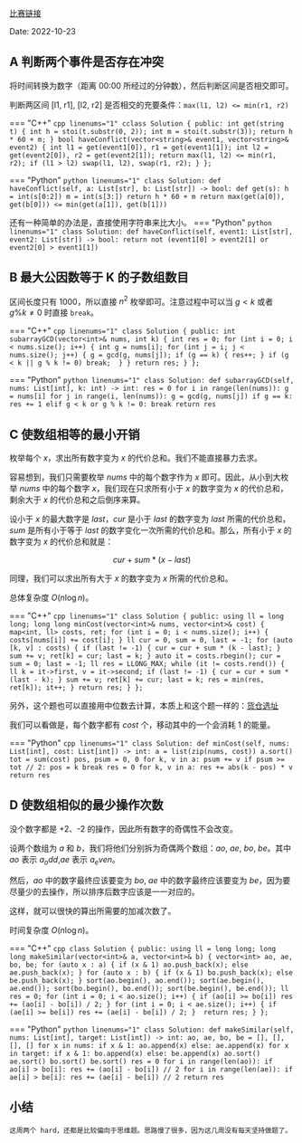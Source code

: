 [比赛链接](https://leetcode.cn/contest/weekly-contest-316/)

Date: 2022-10-23

## A 判断两个事件是否存在冲突

将时间转换为数字（距离 00:00 所经过的分钟数），然后判断区间是否相交即可。

判断两区间 [l1, r1], [l2, r2] 是否相交的充要条件：`max(l1, l2) <= min(r1, r2)`

=== "C++"
    ```cpp linenums="1"
    cclass Solution {
    public:
        int get(string t) {
            int h = stoi(t.substr(0, 2));
            int m = stoi(t.substr(3));
            return h * 60 + m;
        }
        bool haveConflict(vector<string>& event1, vector<string>& event2) {
            int l1 = get(event1[0]), r1 = get(event1[1]);
            int l2 = get(event2[0]), r2 = get(event2[1]);
            return max(l1, l2) <= min(r1, r2);
            if (l1 > l2) swap(l1, l2), swap(r1, r2);
        }
    };
    ```
  
=== "Python"
    ```python linenums="1"
    class Solution:
        def haveConflict(self, a: List[str], b: List[str]) -> bool:
            def get(s):
                h = int(s[0:2])
                m = int(s[3:])
                return h * 60 + m
            return max(get(a[0]), get(b[0])) <= min(get(a[1]), get(b[1]))
    ```

还有一种简单的办法是，直接使用字符串来比大小。
=== "Python"
    ```python linenums="1"
    class Solution:
        def haveConflict(self, event1: List[str], event2: List[str]) -> bool:
            return not (event1[0] > event2[1] or event2[0] > event1[1])
    ```


## B 最大公因数等于 K 的子数组数目

区间长度只有 1000，所以直接 $n^2$ 枚举即可。注意过程中可以当 $g < k$ 或者 $g \% k \neq 0$ 时直接 `break`。

=== "C++"
    ```cpp linenums="1"
    class Solution {
    public:
        int subarrayGCD(vector<int>& nums, int k) {
            int res = 0;
            for (int i = 0; i < nums.size(); i++) {
                int g = nums[i];
                for (int j = i; j < nums.size(); j++) {
                    g = gcd(g, nums[j]);
                    if (g == k) {
                        res++;
                    }
                    if (g < k || g % k != 0) break; 
                }
            }
            return res;
        }
    };
    ```
  
=== "Python"
    ```python linenums="1"
    class Solution:
        def subarrayGCD(self, nums: List[int], k: int) -> int:
            res = 0
            for i in range(len(nums)):
                g = nums[i]
                for j in range(i, len(nums)):
                    g = gcd(g, nums[j])
                    if g == k:
                        res += 1
                    elif g < k or g % k != 0:
                        break
            return res
    ```

## C 使数组相等的最小开销

枚举每个 $x$，求出所有数字变为 $x$ 的代价总和。我们不能直接暴力去求。

容易想到，我们只需要枚举 $nums$ 中的每个数字作为 $x$ 即可。因此，从小到大枚举 $nums$ 中的每个数字 $x$，我们现在只求所有小于 $x$ 的数字变为 $x$ 的代价总和，剩余大于 $x$ 的代价总和之后倒序来算。

设小于 $x$ 的最大数字是 $last$，$cur$ 是小于 $last$ 的数字变为 $last$ 所需的代价总和，$sum$ 是所有小于等于 $last$ 的数字变化一次所需的代价总和。那么，所有小于 $x$ 的数字变为 $x$ 的代价总和就是：

$$cur + sum * (x - last)$$

同理，我们可以求出所有大于 $x$ 的数字变为 $x$ 所需的代价总和。

总体复杂度 $O(n\log n)$。

=== "C++"
    ```cpp linenums="1"
    class Solution {
    public:
        using ll = long long;
        long long minCost(vector<int>& nums, vector<int>& cost) {
            map<int, ll> costs, ret;
            for (int i = 0; i < nums.size(); i++) {
                costs[nums[i]] += cost[i];
            }
            ll cur = 0, sum = 0, last = -1;
            for (auto [k, v] : costs) {
                if (last != -1) {
                    cur = cur + sum * (k - last);
                }
                sum += v;
                ret[k] = cur;
                last = k;
            }
            auto it = costs.rbegin();
            cur = sum = 0; last = -1;
            ll res = LLONG_MAX;
            while (it != costs.rend()) {
                ll k = it->first, v = it->second;
                if (last != -1) {
                    cur = cur + sum * (last - k);
                }
                sum += v;
                ret[k] += cur;
                last = k;
                res = min(res, ret[k]);
                it++;
            }
            return res;
        }
    };
    ```

另外，这个题也可以直接用中位数去计算，本质上和这个题一样的：[货仓选址](https://www.acwing.com/problem/content/106/)

我们可以看做是，每个数字都有 $cost$ 个，移动其中的一个会消耗 1 的能量。

=== "Python"
    ```cpp linenums="1"
    class Solution:
        def minCost(self, nums: List[int], cost: List[int]) -> int:
            a = list(zip(nums, cost))
            a.sort()
            tot = sum(cost)
            pos, psum = 0, 0
            for k, v in a:
                psum += v
                if psum >= tot // 2:
                    pos = k
                    break
            res = 0
            for k, v in a:
                res += abs(k - pos) * v
            return res
    ```


## D 使数组相似的最少操作次数

没个数字都是 +2、-2 的操作，因此所有数字的奇偶性不会改变。

设两个数组为 $a$ 和 $b$，我们将他们分别拆为奇偶两个数组：$ao$, $ae$, $bo$, $be$。其中 $ao$ 表示 $a_odd$,$ae$ 表示 $a_even$。

然后，$ao$ 中的数字最终应该要变为 $bo$, $ae$ 中的数字最终应该要变为 $be$，因为要尽量少的去操作，所以排序后数字应该是一一对应的。

这样，就可以很快的算出所需要的加减次数了。

时间复杂度 $O(n\log n)$。

=== "C++"
    ```cpp
    class Solution {
    public:
        using ll = long long;
        long long makeSimilar(vector<int>& a, vector<int>& b) {
            vector<int> ao, ae, bo, be;
            for (auto x : a) {
                if (x & 1) ao.push_back(x);
                else ae.push_back(x);
            }
            for (auto x : b) {
                if (x & 1) bo.push_back(x);
                else be.push_back(x);
            }
            sort(ao.begin(), ao.end());
            sort(ae.begin(), ae.end());
            sort(bo.begin(), bo.end());
            sort(be.begin(), be.end());
            ll res = 0;
            for (int i = 0; i < ao.size(); i++) {
                if (ao[i] >= bo[i]) res += (ao[i] - bo[i]) / 2;
            }
            for (int i = 0; i < ae.size(); i++) {
                if (ae[i] >= be[i]) res += (ae[i] - be[i]) / 2;
            } 
            return res;
        }
    };
    ```

=== "Python"
    ```python linenums="1"
    class Solution:
        def makeSimilar(self, nums: List[int], target: List[int]) -> int:
            ao, ae, bo, be = [], [], [], []
            for x in nums:
                if x & 1:
                    ao.append(x)
                else:
                    ae.append(x)
            for x in target:
                if x & 1:
                    bo.append(x)
                else:
                    be.append(x)
            ao.sort()
            ae.sort()
            bo.sort()
            be.sort()
            res = 0
            for i in range(len(ao)):
                if ao[i] > bo[i]:
                    res += (ao[i] - bo[i]) // 2
            for i in range(len(ae)):
                if ae[i] > be[i]:
                    res += (ae[i] - be[i]) // 2
            return res
    ```


## 小结

    这周两个 hard，还都是比较偏向于思维题。思路慢了很多，因为这几周没有每天坚持做题了。
